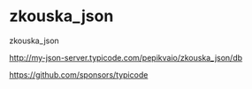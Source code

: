 # zkouska_json
zkouska_json

http://my-json-server.typicode.com/pepikvaio/zkouska_json/db

https://github.com/sponsors/typicode
